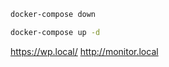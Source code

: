 ```bash
docker-compose down
```

```bash
docker-compose up -d
```

https://wp.local/
http://monitor.local
